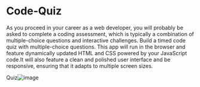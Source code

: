 # Code-Quiz

As you proceed in your career as a web developer, you will probably be asked to complete a coding assessment, which is typically a combination of multiple-choice questions and interactive challenges. Build a timed code quiz with multiple-choice questions. This app will run in the browser and feature dynamically updated HTML and CSS powered by your JavaScript code.It will also feature a clean and polished user interface and be responsive, ensuring that it adapts to multiple screen sizes.


Quiz![image](https://user-images.githubusercontent.com/77952267/110229463-a2d70100-7ed7-11eb-8627-b4ab2ba321d5.png)

